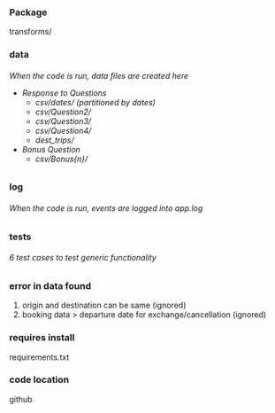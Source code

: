 ### Package
transforms/

### data
<h6> When the code is run, data files are created here

+ Response to Questions
  + csv/dates/ (partitioned by dates)
  + csv/Question2/
  + csv/Question3/
  + csv/Question4/
  + dest_trips/
+ Bonus Question
  + csv/Bonus{n}/

### log
<h6> When the code is run, events are logged into app.log

### tests
<h6> 6 test cases to test generic functionality

### error in data found
1. origin and destination can be same (ignored)
2. booking data > departure date for exchange/cancellation (ignored)

### requires install
requirements.txt

### code location
github


